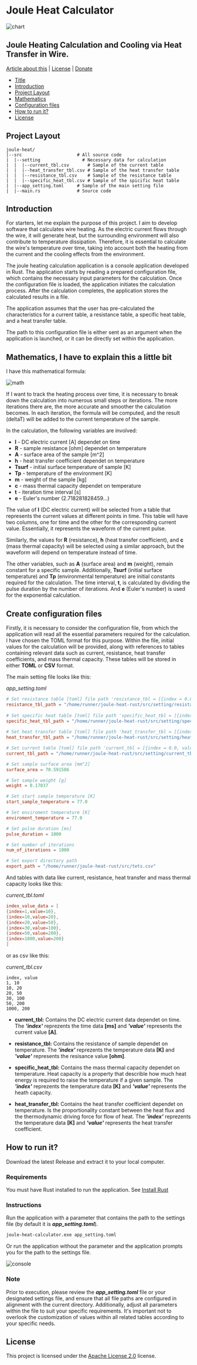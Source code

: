 # Joule Heat Calculator
![chart](https://github.com/mortylen/joule-heat/blob/main/img/chart.png?raw=true)

## Joule Heating Calculation and Cooling via Heat Transfer in Wire.

[Article about this](https://mortylen...)
|
[License](https://github.com/mortylen/joule-heat/blob/main/LICENSE)
|
[Donate](https://mortylen...)

* [Title](#Joule-Heat-Calculator)
* [Introduction](#Introduction)
* [Project Layout](#Project-Layout)
* [Mathematics](#Mathematics-I-have-to-explain-this-a-little-bit)
* [Configuration files](#Create-configuration-files)
* [How to run it?](#How-to-run-it)
* [License](#License)

## Project Layout
```
joule-heat/
|--src                     # All source code
|  |--setting                # Necessary data for calculation
|  |  |--current_tbl.csv       # Sample of the current table
|  |  |--heat_transfer_tbl.csv # Sample of the heat transfer table
|  |  |--resistance_tbl.csv    # Sample of the resistance table
|  |  |--specific_heat_tbl.csv # Sample of the spicific heat table
|  |--app_setting.toml     # Sample of the main setting file
|  |--main.rs              # Source code
```

## Introduction
For starters, let me explain the purpose of this project. I aim to develop software that calculates wire heating. As the electric current flows through the wire, it will generate heat, but the surrounding environment will also contribute to temperature dissipation. Therefore, it is essential to calculate the wire's temperature over time, taking into account both the heating from the current and the cooling effects from the environment.

The joule heating calculation application is a console application developed in Rust. The application starts by reading a prepared configuration file, which contains the necessary input parameters for the calculation. Once the configuration file is loaded, the application initiates the calculation process. After the calculation completes, the application stores the calculated results in a file.

The application assumes that the user has pre-calculated the characteristics for a current table, a resistance table, a specific heat table, and a heat transfer table.

The path to this configuration file is either sent as an argument when the application is launched, or it can be directly set within the application.

## Mathematics, I have to explain this a little bit

I have this mathematical formula:

![math](https://github.com/mortylen/joule-heat/blob/main/img/math.png?raw=true)

If I want to track the heating process over time, it is necessary to break down the calculation into numerous small steps or iterations. The more iterations there are, the more accurate and smoother the calculation becomes. In each iteration, the formula will be computed, and the result (deltaT) will be added to the current temperature of the sample.

In the calculation, the following variables are involved:

- **I** - DC electric current [A] dependet on time
- **R** - sample resistance [ohm] dependet on temperature
- **A** - surface area of the sample [m^2]
- **h** - heat transfer coefficient dependet on temperature
- **Tsurf** - initial surface temperature of sample [K]
- **Tp** - temperature of the environment [K]
- **m** - weight of the sample [kg]
- **c** - mass thermal capacity dependet on temperature
- **t** - iteration time interval [s]
- **e** - Euler's number (2.718281828459...)

The value of **I** (DC electric current) will be selected from a table that represents the current values at different points in time. This table will have two columns, one for time and the other for the corresponding current value. Essentially, it represents the waveform of the current pulse.

Similarly, the values for **R** (resistance), **h** (heat transfer coefficient), and **c** (mass thermal capacity) will be selected using a similar approach, but the waveform will depend on temperature instead of time.

The other variables, such as **A** (surface area) and **m** (weight), remain constant for a specific sample. Additionally, **Tsurf** (initial surface temperature) and **Tp** (environmental temperature) are initial constants required for the calculation. The time interval, **t**, is calculated by dividing the pulse duration by the number of iterations. And **e** (Euler's number) is used for the exponential calculation.

## Create configuration files
Firstly, it is necessary to consider the configuration file, from which the application will read all the essential parameters required for the calculation. I have chosen the TOML format for this purpose. Within the file, initial values for the calculation will be provided, along with references to tables containing relevant data such as current, resistance, heat transfer coefficients, and mass thermal capacity. These tables will be stored in either **TOML** or **CSV** format.

The main setting file looks like this:

*app_setting.toml*
```toml
# Set resistance table [toml] file path 'resistance_tbl = [{index = 0.0, value=0.0}]' or csv file
resistance_tbl_path = "/home/runner/joule-heat-rust/src/setting/resistance_tbl.toml"
  
# Set specific heat table [toml] file path 'specific_heat_tbl = [{index = 0.0, value=0.0}]' or csv file
specific_heat_tbl_path = "/home/runner/joule-heat-rust/src/setting/specific_heat_tbl.toml"
  
# Set heat transfer table [toml] file path 'heat_transfer_tbl = [{index = 0.0, value=0.0}]' or csv file
heat_transfer_tbl_path = "/home/runner/joule-heat-rust/src/setting/heat_transfer_tbl.toml"

# Set current table [toml] file path 'current_tbl = [{index = 0.0, value=0.0}]' or csv file
current_tbl_path = "/home/runner/joule-heat-rust/src/setting/current_tbl.toml"

# Set sample surface area [mm^2]
surface_area = 70.591586

# Set sample weight [g]
weight = 0.17037

# Set start sample temperature [K]
start_sample_temperature = 77.0

# Set enviroment temperature [K]
enviroment_temperature = 77.0

# Set pulse duration [ms]
pulse_duration = 1000

# Set number of iterations
num_of_iterations = 1000

# Set export directory path
export_path = "/home/runner/joule-heat-rust/src/tets.csv"
```

And tables with data like current, resistance, heat transfer and mass thermal capacity looks like this:

*current_tbl.toml*
```toml
index_value_data = [ 
{index=1,value=10},
{index=10,value=20},
{index=20,value=50},
{index=30,value=100},
{index=50,value=200},
{index=1000,value=200}
]
```

or as csv like this:

*current_tbl.csv*
```csv
index, value
1, 10
10, 20
20, 50
30, 100
50, 200
1000, 200
```

- **current_tbl:**
Contains the DC electric current data dependet on time. The ***'index'*** reprezents the time data **[ms]** and ***'value'*** represents the current value **[A]**.

- **resistance_tbl:**
Contains the resistance of sample dependet on temperature. The ***'index'*** reprezents the temperature data **[K]** and ***'value'*** represents the resisance value **[ohm]**.

- **specific_heat_tbl:**
Contains the mass thermal capacity dependet on temperature. Heat capacity is a property that describle how much heat energy is required to raise the temperature if a given sample. The ***'index'*** reprezents the temperature data **[K]** and ***'value'*** represents the heath capacity.

- **heat_transfer_tbl:**
Contains the heat transfer coefficient dependet on temperature. Is the proportionality constant between the heat flux and the thermodynamic driving force for flow of heat. The ***'index'*** reprezents the temperature data **[K]** and ***'value'*** represents the heat transfer coefficient.

## How to run it?
Download the latest Release and extract it to your local computer.

### Requirements
You must have Rust installed to run the application. See [Install Rust](https://rust-lang.org/tools/install)

### Instructions
Run the application with a parameter that contains the path to the settings file (by default it is ***app_setting.toml***).

```bash
joule-heat-calculator.exe app_setting.toml
```

Or run the application without the parameter and the application prompts you for the path to the settings file.

![console](https://github.com/mortylen/joule-heat/blob/main/img/settingfile.png?raw=true)

### Note
Prior to execution, please review the ***app_setting.toml*** file or your designated settings file, and ensure that all file paths are configured in alignment with the current directory. Additionally, adjust all parameters within the file to suit your specific requirements. It's important not to overlook the customization of values within all related tables according to your specific needs.

## License
This project is licensed under the [Apache License 2.0](https://github.com/mortylen/joule-heat/blob/main/LICENSE) license.
